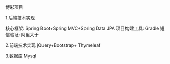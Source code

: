 
博彩项目

1.后端技术实现

核心框架: Spring Boot+Spring MVC+Spring Data JPA
项目构建工具: Gradle
短信验证: 阿里大于

2.前端技术实现
jQuery+Bootstrap+ Thymeleaf

3.数据库
Mysql 
